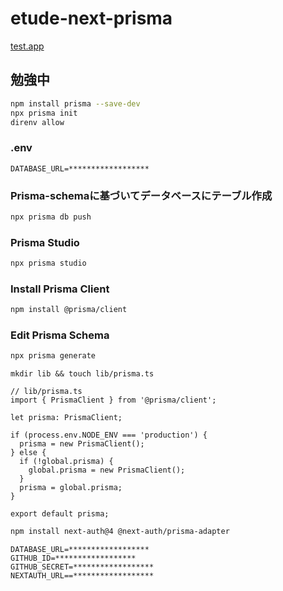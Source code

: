 # etude-next-prisma

[test.app]([./CONTRIBUTING.md](https://yktt-nuane-etude-next-prisma.vercel.app/))

## 勉強中

```bash
npm install prisma --save-dev
npx prisma init
direnv allow
```

### .env

```.env
DATABASE_URL=******************
```

### Prisma-schemaに基づいてデータベースにテーブル作成

```bash
npx prisma db push
```

### Prisma Studio

```bash
npx prisma studio
```

### Install Prisma Client

```bash
npm install @prisma/client
```

### Edit Prisma Schema

```bash
npx prisma generate
```

```lib
mkdir lib && touch lib/prisma.ts
```

```Make prisma.ts
// lib/prisma.ts
import { PrismaClient } from '@prisma/client';

let prisma: PrismaClient;

if (process.env.NODE_ENV === 'production') {
  prisma = new PrismaClient();
} else {
  if (!global.prisma) {
    global.prisma = new PrismaClient();
  }
  prisma = global.prisma;
}

export default prisma;
```

```bash
npm install next-auth@4 @next-auth/prisma-adapter
```

```.env
DATABASE_URL=******************
GITHUB_ID=******************
GITHUB_SECRET=******************
NEXTAUTH_URL==******************
```
